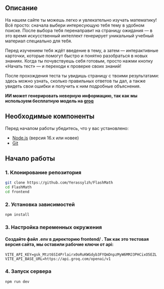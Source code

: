 ## Описание

На нашем сайте ты можешь легко и увлекательно изучать математику!
Всё просто: сначала выбери интересующую тебя тему в удобном поиске. После выбора тебя перенаправит на страницу ожидания — в это время искусственный интеллект генерирует уникальный учебный материал специально для тебя.

Перед изучением тебя ждёт введение в тему, а затем — интерактивные карточки, которые помогут быстро и понятно разобраться в новых знаниях.
Когда ты почувствуешь себя готовым, просто нажми кнопку «Начать тест» — и переходи к проверке своих знаний!

После прохождения теста ты увидишь страницу с твоими результатами: здесь можно узнать, сколько правильных ответов ты дал, а также увидеть свои ошибки и получить к ним подробные объяснения.

**ИИ может генерировать неверную информацию, так как мы используем бесплатную модель на [groq](https://groq.com/)**

## Необходимые компоненты

Перед началом работы убедитесь, что у вас установлено:

- [Node.js](https://nodejs.org/) (версия 16.x или новее)
- [Git](https://git-scm.com/)

## Начало работы

### 1. Клонирование репозитория

```bash
git clone https://github.com/Yerassylzh/FlashMath
cd FlashMath
cd frontend
```

### 2. Установка зависимостей

```bash
npm install
```

### 3. Настройка переменных окружения

#### Создайте файл .env в директорию frontend/ . Так как это тестовая версия сайта, мы оставили рабочие ключи от api:

```env
VITE_API_KEY=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
VITE_API_BASE_URL=https://api.groq.com/openai/v1
```

### 4. Запуск сервера

```bash
npm run dev
```
